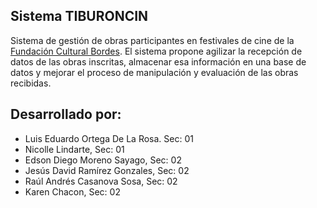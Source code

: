 ## Sistema TIBURONCIN

Sistema de gestión de obras participantes en festivales de cine de la [Fundación Cultural Bordes](https://www.bordes.com.ve). El sistema propone agilizar la recepción de datos de las obras inscritas, almacenar esa información en una base de datos y mejorar el proceso de manipulación y evaluación de las obras recibidas.

## Desarrollado por:

- Luis Eduardo Ortega De La Rosa. Sec: 01
- Nicolle Lindarte, Sec: 01
- Edson Diego Moreno Sayago, Sec: 02
- Jesús David Ramírez Gonzales, Sec: 02
- Raúl Andrés Casanova Sosa, Sec: 02
- Karen Chacon, Sec: 02
 
